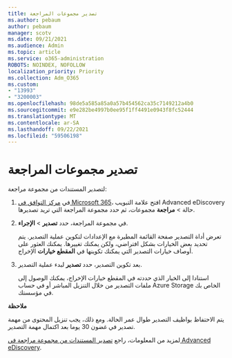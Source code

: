 ```yaml
---
title: تصدير مجموعات المراجعة
ms.author: pebaum
author: pebaum
manager: scotv
ms.date: 09/21/2021
ms.audience: Admin
ms.topic: article
ms.service: o365-administration
ROBOTS: NOINDEX, NOFOLLOW
localization_priority: Priority
ms.collection: Adm_O365
ms.custom:
- "13993"
- "3200003"
ms.openlocfilehash: 98de5a585a85a0a57b454562ca35c7149212a4b0
ms.sourcegitcommit: e9e282be4997b0ee95f1ff4491e0943f8fc52444
ms.translationtype: MT
ms.contentlocale: ar-SA
ms.lasthandoff: 09/22/2021
ms.locfileid: "59506198"
---
```

# <a name="export-review-sets"></a>تصدير مجموعات المراجعة

لتصدير المستندات من مجموعة مراجعة:

1. في [مركز التوافق في Microsoft 365](https://compliance.microsoft.com/)، افتح علامة التبويب Advanced eDiscovery حالة > **مراجعة** مجموعات، ثم حدد مجموعة المراجعة التي تريد تصديرها.

1. في مجموعة المراجعة، حدد **تصدير**  >  **الإجراء**.

    تعرض أداة التصدير صفحة القائمة المطيرة مع الإعدادات لتكوين عملية التصدير. يتم تحديد بعض الخيارات بشكل افتراضي، ولكن يمكنك تغييرها. يمكنك العثور على أوصاف خيارات التصدير التي يمكنك تكوينها في **المقطع خيارات** الإخراج.

1. بعد تكوين التصدير، حدد **تصدير** لبدء عملية التصدير. 

    استنادا إلى الخيار الذي حددته في المقطع خيارات الإخراج، يمكنك الوصول إلى ملفات التصدير من خلال التنزيل المباشر أو في حساب Azure Storage الخاص بك في مؤسستك. 

**ملاحظة**

يتم الاحتفاظ بواظيف التصدير طوال عمر الحالة. ومع ذلك، يجب تنزيل المحتوى من مهمة تصدير في غضون 30 يوما بعد اكتمال مهمة التصدير.

لمزيد من المعلومات، راجع [تصدير المستندات من مجموعة مراجعة في Advanced eDiscovery](https://docs.microsoft.com/microsoft-365/compliance/export-documents-from-review-set).
